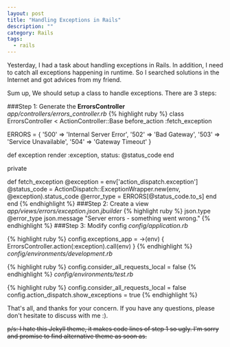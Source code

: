 ```yaml
---
layout: post
title: "Handling Exceptions in Rails"
description: ""
category: Rails
tags:
  - rails
---
```

Yesterday, I had a task about handling exceptions in Rails. In addition, I need to catch all exceptions happening in runtime. So I searched solutions in the Internet and got advices from my friend.

Sum up, We should setup a class to handle exceptions. There are 3 steps:

###Step 1: Generate the **ErrorsController**
*app/controllers/errors_controller.rb*
{% highlight ruby %}
class ErrorsController < ActionController::Base
  before_action :fetch_exception

  ERRORS = {
    '500' => 'Internal Server Error',
    '502' => 'Bad Gateway',
    '503' => 'Service Unavailable',
    '504' => 'Gateway Timeout'
  }

  def exception
    render :exception, status: @status_code
  end

  private

  def fetch_exception
    @exception = env['action_dispatch.exception']
    @status_code = ActionDispatch::ExceptionWrapper.new(env, @exception).status_code
    @error_type = ERRORS[@status_code.to_s]
  end
end
{% endhighlight %}
###Step 2: Create a view
*app/views/errors/exception.json.jbuilder*
{% highlight ruby %}
json.type @error_type
json.message "Server errors - something went wrong."
{% endhighlight %}
###Step 3: Modify config
*config/application.rb*

{% highlight ruby %}
config.exceptions_app = ->(env) { ErrorsController.action(:exception).call(env) }
{% endhighlight %}
*config/environments/development.rb*

{% highlight ruby %}
config.consider_all_requests_local = false
{% endhighlight %}
*config/environments/test.rb*

{% highlight ruby %}
config.consider_all_requests_local = false
config.action_dispatch.show_exceptions = true
{% endhighlight %}


That's all, and thanks for your concern. If you have any questions, please don't hesitate to discuss with me :).

<del>p/s: I hate this Jekyll theme, it makes code lines of step 1 so ugly. I'm sorry and promise to find alternative theme as soon as.</del>
